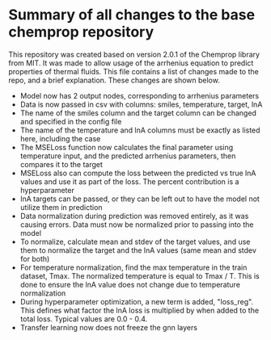 # Summary of all changes to the base chemprop repository

This repository was created based on version 2.0.1 of the Chemprop library from MIT. It was made to allow usage of the arrhenius equation to predict properties of thermal fluids. This file contains a list of changes made to the repo, and a brief explanation. These changes are shown below.

- Model now has 2 output nodes, corresponding to arrhenius parameters
- Data is now passed in csv with columns: smiles, temperature, target, lnA
- The name of the smiles column and the target column can be changed and specified in the config file
- The name of the temperature and lnA columns must be exactly as listed here, including the case
- The MSELoss function now calculates the final parameter using temperature input, and the predicted arrhenius parameters, then compares it to the target
- MSELoss also can compute the loss between the predicted vs true lnA values and use it as part of the loss. The percent contribution is a hyperparameter
- lnA targets can be passed, or they can be left out to have the model not utilize them in prediction
- Data normalization during prediction was removed entirely, as it was causing errors. Data must now be normalized prior to passing into the model
- To normalize, calculate mean and stdev of the target values, and use them to normalize the target and the lnA values (same mean and stdev for both)
- For temperature normalization, find the max temperature in the train dataset, Tmax. The normalized temperature is equal to Tmax / T. This is done to ensure the lnA value does not change due to temperature normalization
- During hyperparameter optimization, a new term is added, "loss_reg". This defines what factor the lnA loss is multiplied by when added to the total loss. Typical values are 0.0 - 0.4.
- Transfer learning now does not freeze the gnn layers
